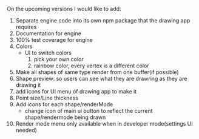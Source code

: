 On the upcoming versions I would like to add:
1. Separate engine code into its own npm package that the drawing app requires
2. Documentation for engine
3. 100% test coverage for engine
4. Colors
    * UI to switch colors
        1. pick your own color
        2. rainbow color, every vertex is a different color
5. Make all shapes of same type render from one buffer(if possible)
6. Shape preview: so users can see what they are drawring as they are drawing it
7. add icons for UI menu of drawing app to make it
8. Point size/Line thickness
9. Add icons for each shape/renderMode
    * change icon of main ui button to reflect the current shape/rendermode being drawn
10. Render mode menu only available when in developer mode(settings UI needed)